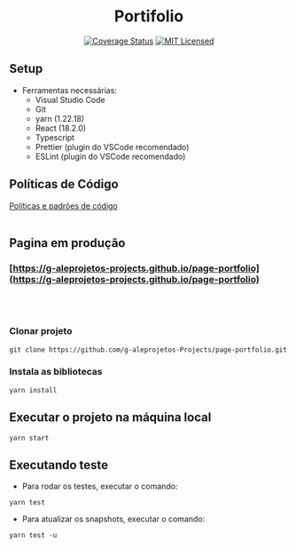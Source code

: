 <H1 align="center">Portifolio</H1>

<div align="center">

[![Coverage Status](https://coveralls.io/repos/github/g-aleprojetos-Projects/page-portfolio/badge.svg?branch=main)](https://coveralls.io/github/g-aleprojetos-Projects/page-portfolio?branch=main)
 [![MIT Licensed](https://img.shields.io/badge/license-MIT-green.svg)](https://tldrlegal.com/license/mit-license)


</div>

## Setup

- Ferramentas necessárias:
  - Visual Studio Code
  - Git
  - yarn (1.22.18)
  - React (18.2.0)
  - Typescript
  - Prettier (plugin do VSCode recomendado)
  - ESLint (plugin do VSCode recomendado)

## Políticas de Código

[Políticas e padrões de código](./docs/padroes-de-codigo.md)
</br></br>

## Pagina em produção
### [https://g-aleprojetos-projects.github.io/page-portfolio](https://g-aleprojetos-projects.github.io/page-portfolio)

</br></br>
### Clonar projeto

```shell
git clone https://github.com/g-aleprojetos-Projects/page-portfolio.git
```
### Instala as bibliotecas

```shell
yarn install
```

## Executar o projeto na máquina local

```shell
yarn start
```

## Executando teste
- Para rodar os testes, executar o comando:
```shell
yarn test
```

- Para atualizar os snapshots, executar o comando:
```shell
yarn test -u
```


